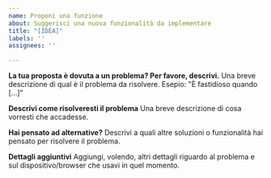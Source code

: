 ```yaml
---
name: Proponi una funzione
about: Suggerisci una nuova funzionalità da implementare
title: "[IDEA]"
labels: ''
assignees: ''

---
```


**La tua proposta è dovuta a un problema? Per favore, descrivi.**
Una breve descrizione di qual è il problema da risolvere. Esepio: "È fastidioso quando [...]"

**Descrivi come risolveresti il problema**
Una breve descrizione di cosa vorresti che accadesse.

**Hai pensato ad alternative?**
Descrivi a quali altre soluzioni o funzionalità hai pensato per risolvere il problema.

**Dettagli aggiuntivi**
Aggiungi, volendo, altri dettagli riguardo al problema e sul dispositivo/browser che usavi in quel momento.
